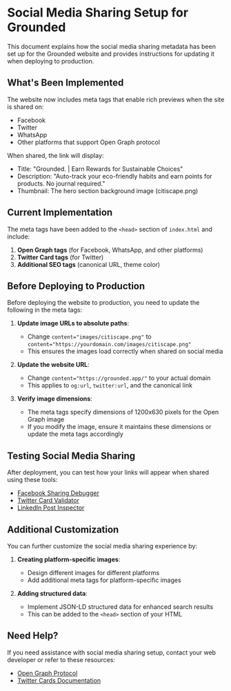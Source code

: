 # Social Media Sharing Setup for Grounded

This document explains how the social media sharing metadata has been set up for the Grounded website and provides instructions for updating it when deploying to production.

## What's Been Implemented

The website now includes meta tags that enable rich previews when the site is shared on:

- Facebook
- Twitter
- WhatsApp
- Other platforms that support Open Graph protocol

When shared, the link will display:

- Title: "Grounded. | Earn Rewards for Sustainable Choices"
- Description: "Auto-track your eco-friendly habits and earn points for products. No journal required."
- Thumbnail: The hero section background image (citiscape.png)

## Current Implementation

The meta tags have been added to the `<head>` section of `index.html` and include:

1. **Open Graph tags** (for Facebook, WhatsApp, and other platforms)
2. **Twitter Card tags** (for Twitter)
3. **Additional SEO tags** (canonical URL, theme color)

## Before Deploying to Production

Before deploying the website to production, you need to update the following in the meta tags:

1. **Update image URLs to absolute paths**:

   - Change `content="images/citiscape.png"` to `content="https://yourdomain.com/images/citiscape.png"`
   - This ensures the images load correctly when shared on social media

2. **Update the website URL**:

   - Change `content="https://grounded.app/"` to your actual domain
   - This applies to `og:url`, `twitter:url`, and the canonical link

3. **Verify image dimensions**:
   - The meta tags specify dimensions of 1200x630 pixels for the Open Graph image
   - If you modify the image, ensure it maintains these dimensions or update the meta tags accordingly

## Testing Social Media Sharing

After deployment, you can test how your links will appear when shared using these tools:

- [Facebook Sharing Debugger](https://developers.facebook.com/tools/debug/)
- [Twitter Card Validator](https://cards-dev.twitter.com/validator)
- [LinkedIn Post Inspector](https://www.linkedin.com/post-inspector/)

## Additional Customization

You can further customize the social media sharing experience by:

1. **Creating platform-specific images**:

   - Design different images for different platforms
   - Add additional meta tags for platform-specific images

2. **Adding structured data**:
   - Implement JSON-LD structured data for enhanced search results
   - This can be added to the `<head>` section of your HTML

## Need Help?

If you need assistance with social media sharing setup, contact your web developer or refer to these resources:

- [Open Graph Protocol](https://ogp.me/)
- [Twitter Cards Documentation](https://developer.twitter.com/en/docs/twitter-for-websites/cards/overview/abouts-cards)
